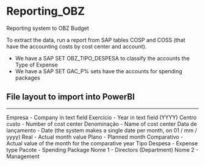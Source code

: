 # Reporting_OBZ
Reporting system to OBZ Budget

To extract the data, run a report from SAP tables COSP and COSS (that have the accounting costs
by cost center and account).

- We have a SAP SET OBZ_TIPO_DESPESA to classify the accounts the Type of Expense
- We have a SAP SET GAC_P% sets have the accounts for spending packages

## File layout to import into PowerBI
-----------------------------------------------
Empresa				- Company in text field
Exercício			- Year in text field (YYYY)
Centro custo        - Number of cost center
Denominação         - Name of cost center
Data de lançamento  - Date (the system makes a single date per month, on 01 / mm / yyyy)
Real           		- Actual month value
Plano          		- Planned month
Comparativo    		- Actual value of the month for the comparative year
Tipo Despesa        - Expense type
Pacote              - Spending Package
Nome 1         		- Directors (Department)
Nome 2         		- Management
